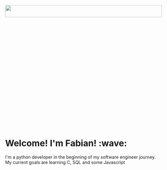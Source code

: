 <!DOCTYPE html>
<head>
</head>

<body>

<img src="https://i.imgur.com/dplw61g.jpg" width="100%" height="10%">

<h1> Welcome! I'm Fabian! :wave:</h1>
<p1> I'm a python developer in the beginning of my software engineer
    journey. My current goals are learning C, SQL and some Javascript </p1>

